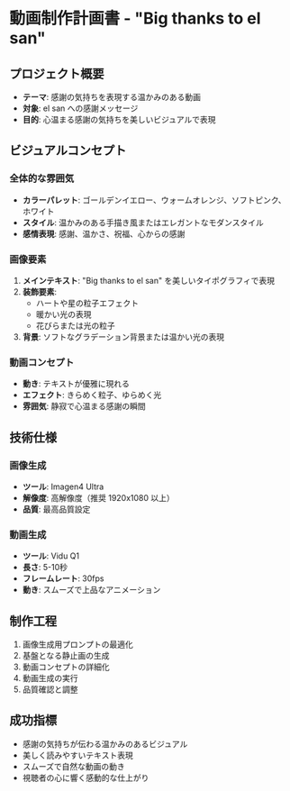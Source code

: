 # 動画制作計画書 - "Big thanks to el san"

## プロジェクト概要
- **テーマ**: 感謝の気持ちを表現する温かみのある動画
- **対象**: el san への感謝メッセージ
- **目的**: 心温まる感謝の気持ちを美しいビジュアルで表現

## ビジュアルコンセプト

### 全体的な雰囲気
- **カラーパレット**: ゴールデンイエロー、ウォームオレンジ、ソフトピンク、ホワイト
- **スタイル**: 温かみのある手描き風またはエレガントなモダンスタイル
- **感情表現**: 感謝、温かさ、祝福、心からの感謝

### 画像要素
1. **メインテキスト**: "Big thanks to el san" を美しいタイポグラフィで表現
2. **装飾要素**: 
   - ハートや星の粒子エフェクト
   - 暖かい光の表現
   - 花びらまたは光の粒子
3. **背景**: ソフトなグラデーション背景または温かい光の表現

### 動画コンセプト
- **動き**: テキストが優雅に現れる
- **エフェクト**: きらめく粒子、ゆらめく光
- **雰囲気**: 静寂で心温まる感謝の瞬間

## 技術仕様

### 画像生成
- **ツール**: Imagen4 Ultra
- **解像度**: 高解像度（推奨 1920x1080 以上）
- **品質**: 最高品質設定

### 動画生成
- **ツール**: Vidu Q1
- **長さ**: 5-10秒
- **フレームレート**: 30fps
- **動き**: スムーズで上品なアニメーション

## 制作工程
1. 画像生成用プロンプトの最適化
2. 基盤となる静止画の生成
3. 動画コンセプトの詳細化
4. 動画生成の実行
5. 品質確認と調整

## 成功指標
- 感謝の気持ちが伝わる温かみのあるビジュアル
- 美しく読みやすいテキスト表現
- スムーズで自然な動画の動き
- 視聴者の心に響く感動的な仕上がり